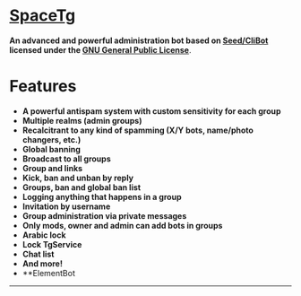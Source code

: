 # [SpaceTg](https://telegram.me/SpaceTg)

**An advanced and powerful administration bot based on [Seed/CliBot](https://github.com/seedteam/teleseed) licensed under the [GNU General Public License](https://github.com/haker20154/Teleme)**.
# Features

* **A powerful antispam system with custom sensitivity for each group**
* **Multiple realms (admin groups)**
* **Recalcitrant to any kind of spamming (X/Y bots, name/photo changers, etc.)**
* **Global banning**
* **Broadcast to all groups**
* **Group and  links**
* **Kick, ban and unban by reply**
* **Groups, ban and global ban list**
* **Logging anything that happens in a group**
* **Invitation by username**
* **Group administration via private messages**
* **Only mods, owner and admin can add bots in groups**
* **Arabic lock**
* **Lock TgService**
* **Chat list**
* **And more!**
*  **ElementBot


* * *

